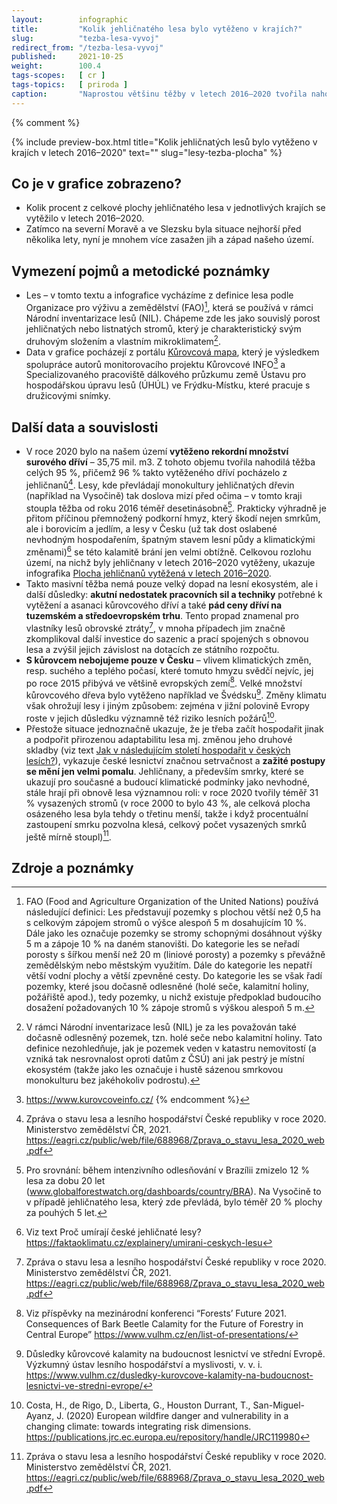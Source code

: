 ```yaml
---
layout:        infographic
title:         "Kolik jehličnatého lesa bylo vytěženo v krajích?"
slug:          "tezba-lesa-vyvoj"
redirect_from: "/tezba-lesa-vyvoj"
published:     2021-10-25
weight:        100.4
tags-scopes:   [ cr ]
tags-topics:   [ priroda ]
caption:       "Naprostou většinu těžby v letech 2016–2020 tvořila nahodilá těžba, která je převážně spojena s kůrovcovou kalamitou. Těžil se hlavně smrk a nejvíce postižen byl Kraj Vysočina a také Olomoucký a Moravskoslezský kraj."
---
```


{% comment %}

{% include preview-box.html
    title="Kolik jehličnatých lesů bylo vytěženo v krajích v letech 2016–2020"
    text=""
    slug="lesy-tezba-plocha"
%}

## Co je v grafice zobrazeno?

- Kolik procent z celkové plochy jehličnatého lesa v jednotlivých krajích se vytěžilo v letech 2016–2020. 
- Zatímco na severní Moravě a ve Slezsku byla situace nejhorší před několika lety, nyní je mnohem více zasažen jih a západ našeho území.

## Vymezení pojmů a metodické poznámky

- Les – v tomto textu a infografice vycházíme z definice lesa podle Organizace pro výživu a zemědělství (FAO)[^10], která se používá v rámci Národní inventarizace lesů (NIL). Chápeme zde les jako souvislý porost jehličnatých nebo listnatých stromů, který je charakteristický svým druhovým složením a vlastním mikroklimatem[^11].
- Data v grafice pocházejí z portálu [Kůrovcová mapa](https://www.kurovcovamapa.cz/), který je výsledkem spolupráce autorů monitorovacího projektu Kůrovcové INFO[^12] a Specializovaného pracoviště dálkového průzkumu země Ústavu pro hospodářskou úpravu lesů (ÚHÚL) ve Frýdku-Místku, které pracuje s družicovými snímky.

## Další data a souvislosti
- V roce 2020 bylo na našem území **vytěženo rekordní množství surového dříví** – 35,75 mil. m3. Z tohoto objemu tvořila nahodilá těžba celých 95 %, přičemž 96 % takto vytěženého dříví pocházelo z jehličnanů[^1]. Lesy, kde převládají monokultury jehličnatých dřevin (například na Vysočině) tak doslova mizí před očima – v tomto kraji stoupla těžba od roku 2016 téměř desetinásobně[^2]. Prakticky výhradně je přitom příčinou přemnožený podkorní hmyz, který škodí nejen smrkům, ale i borovicím a jedlím, a lesy v Česku (už tak dost oslabené nevhodným hospodařením, špatným stavem lesní půdy a klimatickými změnami)[^3] se této kalamitě brání jen velmi obtížně. Celkovou rozlohu území, na nichž byly jehličnany v letech 2016–2020 vytěženy, ukazuje infografika [Plocha jehličnanů vytěžená v letech 2016–2020](https://faktaoklimatu.cz/infografiky/tezba-lesa-plocha).
- Takto masivní těžba nemá pouze velký dopad na lesní ekosystém, ale i další důsledky: **akutní nedostatek pracovních sil a techniky** potřebné k vytěžení a asanaci kůrovcového dříví a také **pád ceny dříví na tuzemském a středoevropském trhu**. Tento propad znamenal pro vlastníky lesů obrovské ztráty[^1], v mnoha případech jim značně zkomplikoval další investice do sazenic a prací spojených s obnovou lesa a zvýšil jejich závislost na dotacích ze státního rozpočtu.
- **S kůrovcem nebojujeme pouze v Česku** – vlivem klimatických změn, resp. suchého a teplého počasí, které tomuto hmyzu svědčí nejvíc, jej po roce 2015 přibývá ve většině evropských zemí[^4]. Velké množství kůrovcového dřeva bylo vytěženo například ve Švédsku[^5]. Změny klimatu však ohrožují lesy i jiným způsobem: zejména v jižní polovině Evropy roste v jejich důsledku významně též riziko lesních požárů[^6].  
- Přestože situace jednoznačně ukazuje, že je třeba začít hospodařit jinak a podpořit přirozenou adaptabilitu lesa mj. změnou jeho druhové skladby (viz text [Jak v následujícím století hospodařit v českých lesích?](https://faktaoklimatu.cz/explainery/hospodareni-lesy)), vykazuje české lesnictví značnou setrvačnost a **zažité postupy se mění jen velmi pomalu**. Jehličnany, a především smrky, které se ukazují pro současné a budoucí klimatické podmínky jako nevhodné, stále hrají při obnově lesa významnou roli: v roce 2020 tvořily téměř 31 % vysazených stromů (v roce 2000 to bylo 43 %, ale celková plocha osázeného lesa byla tehdy o třetinu menší, takže i když procentuální zastoupení smrku pozvolna klesá, celkový počet vysazených smrků ještě mírně stoupl)[^1].

## Zdroje a poznámky

[^1]: Zpráva o stavu lesa a lesního hospodářství České republiky v roce 2020. Ministerstvo zemědělství ČR, 2021. https://eagri.cz/public/web/file/688968/Zprava_o_stavu_lesa_2020_web.pdf

[^2]: Pro srovnání: během intenzivního odlesňování v Brazílii zmizelo 12 % lesa za dobu 20 let (www.globalforestwatch.org/dashboards/country/BRA). Na Vysočině to v případě jehličnatého lesa, který zde převládá, bylo téměř 20 % plochy za pouhých 5 let. 

[^3]: Viz text Proč umírají české jehličnaté lesy? https://faktaoklimatu.cz/explainery/umirani-ceskych-lesu

[^4]: Viz příspěvky na mezinárodní konferenci “Forests’ Future 2021. Consequences of Bark Beetle Calamity for the Future of Forestry in Central Europe” https://www.vulhm.cz/en/list-of-presentations/ 

[^5]: Důsledky kůrovcové kalamity na budoucnost lesnictví ve střední Evropě. Výzkumný ústav lesního hospodářství a myslivosti, v. v. i.  https://www.vulhm.cz/dusledky-kurovcove-kalamity-na-budoucnost-lesnictvi-ve-stredni-evrope/

[^6]: Costa, H., de Rigo, D., Liberta, G., Houston Durrant, T., San-Miguel-Ayanz, J. (2020) European wildfire danger and vulnerability in a changing climate: towards integrating risk dimensions. https://publications.jrc.ec.europa.eu/repository/handle/JRC119980

[^10]: FAO (Food and Agriculture Organization of the United Nations) používá následující definici: Les představují pozemky s plochou větší než 0,5 ha s celkovým zápojem stromů o výšce alespoň 5 m dosahujícím 10 %. Dále jako les označuje pozemky se stromy schopnými dosáhnout výšky 5 m a zápoje 10 % na daném stanovišti. Do kategorie les se neřadí porosty s šířkou menší než 20 m (liniové porosty) a pozemky s převážně zemědělským nebo městským využitím. Dále do kategorie les nepatří větší vodní plochy a větší zpevněné cesty. Do kategorie les se však řadí pozemky, které jsou dočasně odlesněné (holé seče, kalamitní holiny, požářiště apod.), tedy pozemky, u nichž existuje předpoklad budoucího dosažení požadovaných 10 % zápoje stromů s výškou alespoň 5 m.

[^11]: V rámci Národní inventarizace lesů (NIL) je za les považován také dočasně odlesněný pozemek, tzn. holé seče nebo kalamitní holiny. Tato definice nezohledňuje, jak je pozemek veden v katastru nemovitostí (a vzniká tak nesrovnalost oproti datům z ČSÚ) ani jak pestrý je místní ekosystém (takže jako les označuje i hustě sázenou smrkovou monokulturu bez jakéhokoliv podrostu).

[^12]: https://www.kurovcoveinfo.cz/ 
{% endcomment %}

